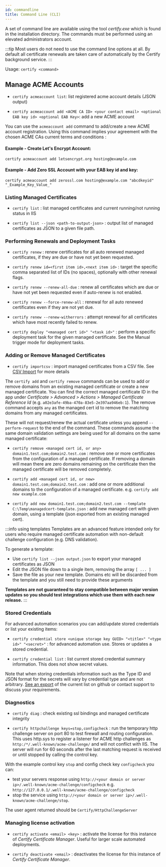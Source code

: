 ```yaml
---
id: commandline
title: Command Line (CLI)
---
```


A set of command line are available using the tool _certify.exe_ which is found in the installation directory. The commands must be performed using an elevated administrators account.

:::tip
Most users do not need to use the command line options at all. By default all certificate renewals are taken care of automatically by the Certify background service.
:::

Usage: `certify <command>`

## Manage ACME Accounts

- `certify acmeaccount list`: list registered acme account details (JSON output)

- `certify acmeaccount add <ACME CA ID> <your contact email> <optional EAB key id> <optional EAB Key>`: add a new ACME account

You can use the `acmeaccount add` command to add/create a new ACME account registration. Using this command implies your agreement with the chosen ACME CAs current terms and conditions :

#### Example - Create Let's Encrypt Account:

`certify acmeaccount add letsencrypt.org hosting@example.com`

#### Example - Add Zero SSL Account with your EAB key id and key:

`certify acmeaccount add zerossl.com hosting@example.com "abcdkeyid" "_Example_Key_Value_"`

### Listing Managed Certificates

- `certify list` : list managed certificates and current running/not running status in IIS

- `certify list --json <path-to-output-json>` : output list of managed certificates as JSON to a given file path.

### Performing Renewals and Deployment Tasks

- `certify renew` : renew certificates for all auto renewed managed certificates, if they are due or have not yet been requested.

- `certify renew id=<first item id>,<next item id>` : target the specific comma separated list of IDs (no spaces), optionally with other renewal flags.

- `certify renew --renew-all-due` : renew all certificates which are due or have not yet been requested even if auto-renew is not enabled.

- `certify renew --force-renew-all` : renewal for all auto renewed certificates even if they are not yet due.

- `certify renew --renew-witherrors` : attempt renewal for all certificates which have most recently failed to renew.

- `certify deploy "<managed cert id>" "<task id>"` : perform a specific deployment task for the given managed certificate. See the Manual trigger mode for deployment tasks.

### Adding or Remove Managed Certificates

- `certify importcsv` : import managed certificates from a CSV file. See [CSV Import](csv-import.md) for more details

The `certify add` and `certify remove` commands can be used to add or remove domains from an existing managed certificate or create a new managed certificate. You can find the correct managed certificate ID in the app under _Certificate > Advanced > Actions > Managed Certificate Reference Id_ (e.g. `a02e3afe-49ba-470a-83e5-2e397aa946eb:1`). The remove command accepts `any` as the managed cert id to remove the matching domains from any managed certificates.

These will not request/renew the actual certificate unless you append `--perform-request` to the end of the command. These commands assume the same domain validation settings are being used for all domains on the same managed certificate:

- `certify remove <managed cert id, or any> domain1.test.com;domain2.test.com` : remove one or more certificates from the configuration of a managed certificate. If removing a domain will mean there are zero domains remaining on the certificate then the managed certificate will be removed completely.

- `certify add <managed cert id, or new> domain1.test.com;domain2.test.com` : add one or more additional domains to the configuration of a managed certificate. e.g. `certify add new example.com`

- `certify add new domain1.test.com;domain2.test.com --template C:\Temp\managedcert-template.json` : add new managed cert with given domain, using a template (json exported from an existing managed cert). 

:::info using templates
Templates are an advanced feature intended only for users who require managed certificate automation with non-default challenge configuration (e.g. DNS validation).

To generate a template:
- Use `certify list --json output.json` to export your managed certificates as JSON
- Edit the JSON file down to a single item, removing the array `[ ... ]`
- Save the file as your new template. Domains etc will be discarded from the template and you still need to provide these arguments

**Templates are not guaranteed to stay compatible between major version updates so you should test integrations which use them with each new release.**
:::


### Stored Credentials
For advanced automation scenarios you can add/update stored credentials or list your existing items:

- `certify credential store <unique storage key GUID> "<title>" "<type id>" "<secret>"` : for advanced automation use. Stores or updates a stored credential.

- `certify credential list` : list current stored credential summary information. This does not show secret values.

Note that when storing credentials information such as the Type ID and JSON format for the secrets will vary by credential type and are not arbitrary. [See an export](https://github.com/webprofusion/certify-plugins/blob/development/src/DeploymentTasks/Examples/Misc/storedcredential-definitions.txt) of the current list on github or contact support to discuss your requirements.

### Diagnostics

- `certify diag` : check existing ssl bindings and managed certificate integrity

- `certify httpchallenge keys=stop,configcheck` : run the temporary http challenge server on port 80 to test firewall and routing configuration. This uses http.sys to register a listener for ACME http challenges as `http:/*/.well-known/acme-challenge/` and will not conflict with IIS. The server will run for 60 seconds after the last matching request is received or until stopped by calling the control key. 

With the example control key `stop` and config check key `configcheck` you can:
- test your servers response using `http://<your domain or server ip>/.well-known/acme-challenge/configcheck` e.g. `http://127.0.0.1/.well-known/acme-challenge/configcheck`  
- stop the service using `http://<your domain or server ip>/.well-known/acme-challenge/stop`. 

The user agent returned should be `Certify/HttpChallengeServer`

### Managing license activation

- `certify activate <email> <key>` : activate the license for this instance of *Certify Certificate Manager*. Useful for larger scale automated deployments.

- `certify deactivate <email>` : deactivates the license for this instance of *Certify Certificate Manager*.
